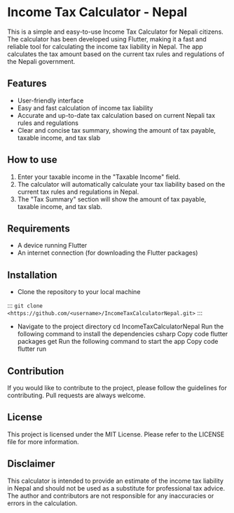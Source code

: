 # Income Tax Calculator - Nepal
This is a simple and easy-to-use Income Tax Calculator for Nepali citizens. The calculator has been developed using Flutter, making it a fast and reliable tool for calculating the income tax liability in Nepal. The app calculates the tax amount based on the current tax rules and regulations of the Nepali government.

## Features
- User-friendly interface
- Easy and fast calculation of income tax liability
- Accurate and up-to-date tax calculation based on current Nepali tax rules and regulations
- Clear and concise tax summary, showing the amount of tax payable, taxable income, and tax slab
## How to use
1. Enter your taxable income in the "Taxable Income" field.
2. The calculator will automatically calculate your tax liability based on the current tax rules and regulations in Nepal.
3. The "Tax Summary" section will show the amount of tax payable, taxable income, and tax slab.
## Requirements
- A device running Flutter
- An internet connection (for downloading the Flutter packages)
## Installation
- Clone the repository to your local machine

:::
```git clone <https://github.com/<username>/IncomeTaxCalculatorNepal.git>```
:::


- Navigate to the project directory
cd IncomeTaxCalculatorNepal
Run the following command to install the dependencies
csharp
Copy code
flutter packages get
Run the following command to start the app
Copy code
flutter run
## Contribution
If you would like to contribute to the project, please follow the guidelines for contributing. Pull requests are always welcome.

## License
This project is licensed under the MIT License. Please refer to the LICENSE file for more information.

## Disclaimer
This calculator is intended to provide an estimate of the income tax liability in Nepal and should not be used as a substitute for professional tax advice. The author and contributors are not responsible for any inaccuracies or errors in the calculation.
